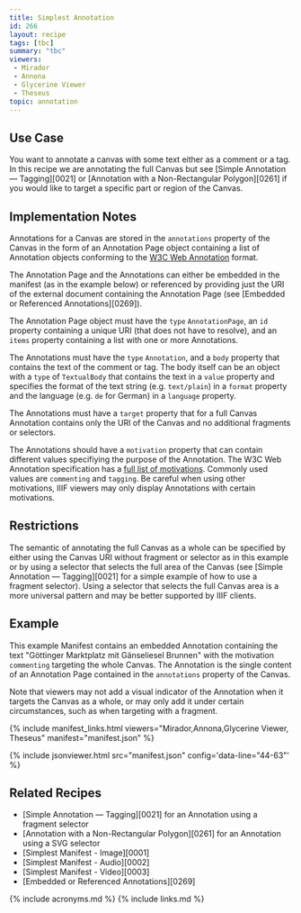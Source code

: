 ```yaml
---
title: Simplest Annotation
id: 266
layout: recipe
tags: [tbc]
summary: "tbc"
viewers:
 - Mirador
 - Annona
 - Glycerine Viewer
 - Theseus
topic: annotation
---
```


## Use Case

You want to annotate a canvas with some text either as a comment or a tag. In this recipe we are annotating the full Canvas but see [Simple Annotation — Tagging][0021] or [Annotation with a Non-Rectangular Polygon][0261] if you would like to target a specific part or region of the Canvas.

## Implementation Notes

Annotations for a Canvas are stored in the `annotations` property of the Canvas in the form of an Annotation Page object containing a list of Annotation objects conforming to the [W3C Web Annotation](https://www.w3.org/TR/annotation-model/) format.

The Annotation Page and the Annotations can either be embedded in the manifest (as in the example below) or referenced by providing just the URI of the external document containing the Annotation Page (see [Embedded or Referenced Annotations][0269]).

The Annotation Page object must have the `type` `AnnotationPage`, an `id` property containing a unique URI (that does not have to resolve), and an `items` property containing a list with one or more Annotations.

The Annotations must have the `type` `Annotation`, and a `body` property that contains the text of the comment or tag. The body itself can be an object with a `type` of `TextualBody` that contains the text in a `value` property and specifies the format of the text string (e.g. `text/plain`) in a `format` property and the language (e.g. `de` for German) in a `language` property.

The Annotations must have a `target` property that for a full Canvas Annotation contains only the URI of the Canvas and no additional fragments or selectors.

The Annotations should have a `motivation` property that can contain different values specifiying the purpose of the Annotation. The W3C Web Annotation specification has a [full list of motivations](https://www.w3.org/TR/annotation-model/#model-12). Commonly used values are `commenting` and `tagging`. Be careful when using other motivations, IIIF viewers may only display Annotations with certain motivations.

## Restrictions

The semantic of annotating the full Canvas as a whole can be specified by either using the Canvas URI without fragment or selector as in this example or by using a selector that selects the full area of the Canvas (see [Simple Annotation — Tagging][0021] for a simple example of how to use a fragment selector). Using a selector that selects the full Canvas area is a more universal pattern and may be better supported by IIIF clients.

## Example

This example Manifest contains an embedded Annotation containing the text "Göttinger Marktplatz mit Gänseliesel Brunnen" with the motivation `commenting` targeting the whole Canvas. The Annotation is the single content of an Annotation Page contained in the `annotations` property of the Canvas.

Note that viewers may not add a visual indicator of the Annotation when it targets the Canvas as a whole, or may only add it under certain circumstances, such as when targeting with a fragment.

{% include manifest_links.html viewers="Mirador,Annona,Glycerine Viewer, Theseus" manifest="manifest.json" %}

{% include jsonviewer.html src="manifest.json" config='data-line="44-63"' %}

## Related Recipes

* [Simple Annotation — Tagging][0021] for an Annotation using a fragment selector
* [Annotation with a Non-Rectangular Polygon][0261] for an Annotation using a SVG selector
* [Simplest Manifest - Image][0001]
* [Simplest Manifest - Audio][0002]
* [Simplest Manifest - Video][0003]
* [Embedded or Referenced Annotations][0269]


{% include acronyms.md %}
{% include links.md %}
